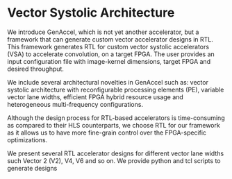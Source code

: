 # Vector Systolic Architecture

We introduce GenAccel, which is not yet another accelerator, but a framework that can generate custom vector accelerator designs in RTL. This framework generates RTL for custom vector systolic accelerators (VSA) to accelerate convolution, on a target FPGA. The user provides an input configuration file with image-kernel dimensions, target FPGA and desired throughput.

We include several architectural novelties in GenAccel such as: vector systolic architecture with reconfigurable processing elements (PE), variable vector lane widths, efficient FPGA hybrid resource usage and heterogeneous multi-frequency configurations.

Although the design process for RTL-based accelerators is time-consuming as compared to their HLS counterparts, we choose RTL for our framework as it allows us to have more fine-grain control over the FPGA-specific optimizations.

We present several RTL accelerator designs for different vector lane widths such Vector 2 (V2), V4, V6 and so on.
We provide python and tcl scripts to generate designs
